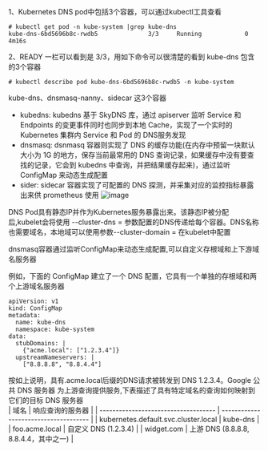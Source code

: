 1、Kubernetes DNS pod中包括3个容器，可以通过kubectl⼯具查看  
```
# kubectl get pod -n kube-system |grep kube-dns
kube-dns-6bd5696b8c-rwdb5              3/3     Running            0          4m16s
```  

2、READY ⼀栏可以看到是 3/3，⽤如下命令可以很清楚的看到 kube-dns 包含的3个容器  
```
# kubectl describe pod kube-dns-6bd5696b8c-rwdb5 -n kube-system
```  
kube-dns、dnsmasq-nanny、sidecar 这3个容器

- kubedns: kubedns 基于 SkyDNS 库，通过 apiserver 监听 Service 和 Endpoints 的变更事件同时也同步到本地 Cache，实现了⼀个实时的 Kubernetes 集群内 Service 和 Pod 的 DNS服务发现
- dnsmasq: dsnmasq 容器则实现了 DNS 的缓存功能(在内存中预留⼀块默认⼤⼩为 1G 的地⽅，保存当前最常⽤的 DNS 查询记录，如果缓存中没有要查找的记录，它会到 kubedns 中查询，并把结果缓存起来)，通过监听 ConfigMap 来动态⽣成配置
- sider: sidecar 容器实现了可配置的 DNS 探测，并采集对应的监控指标暴露出来供 prometheus 使⽤
![image](https://raw.githubusercontent.com/cnych/kubernetes-learning/master/docs/images/kubedns.jpg)

DNS Pod具有静态IP并作为Kubernetes服务暴露出来。该静态IP被分配后,kubelet会将使用 --cluster-dns = <dns-service-ip>参数配置的DNS传递给每个容器。DNS名称也需要域名，本地域可以使用参数--cluster-domain = <default-local-domain>在kubelet中配置  

dnsmasq容器通过监听ConfigMap来动态生成配置,可以自定义存根域和上下游域名服务器  

例如，下面的 ConfigMap 建立了一个 DNS 配置，它具有一个单独的存根域和两个上游域名服务器  
```
apiVersion: v1
kind: ConfigMap
metadata:
  name: kube-dns
  namespace: kube-system
data:
  stubDomains: |
    {"acme.local": ["1.2.3.4"]}
  upstreamNameservers: |
    ["8.8.8.8", "8.8.4.4"]
```  
按如上说明，具有.acme.local后缀的DNS请求被转发到 DNS 1.2.3.4。Google 公共 DNS 服务器 为上游查询提供服务,下表描述了具有特定域名的查询如何映射到它们的目标 DNS 服务器  
| 域名                                 | 响应查询的服务器                      |
| ------------------------------------ | ------------------------------------- |
| kubernetes.default.svc.cluster.local | kube-dns                              |
| foo.acme.local                       | 自定义 DNS (1.2.3.4)                  |
| widget.com                           | 上游 DNS (8.8.8.8, 8.8.4.4，其中之一) |

